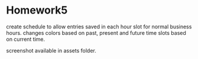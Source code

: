 # Homework5

create schedule to allow entries saved in each hour slot for normal business hours. changes colors based on past, present and future time slots based on current time.

screenshot available in assets folder.
